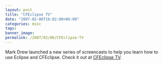 ```yaml
---
layout: post
title: "CFEclipse TV"
date: "2007-02-06T16:02:00+06:00"
categories: misc 
tags: 
banner_image: 
permalink: /2007/02/06/CFEclipse-TV
---
```


Mark Drew launched a new series of screencasts to help you learn how to use Eclipse and CFEclipse. Check it out at <a href="http://www.cfeclipse.org/index.cfm?event=page&page=TV">CFEclipse TV</a>.